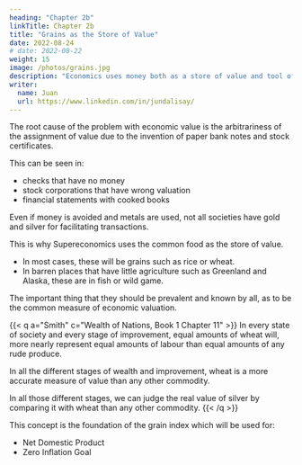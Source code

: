 ```yaml
---
heading: "Chapter 2b"
linkTitle: Chapter 2b
title: "Grains as the Store of Value"
date: 2022-08-24
# date: 2022-08-22
weight: 15
image: /photos/grains.jpg
description: "Economics uses money both as a store of value and tool of trade. Supereconomics uses three tools--money, points, and barter"
writer:
  name: Juan
  url: https://www.linkedin.com/in/jundalisay/
---
```




The root cause of the problem with economic value is the arbitrariness of the assignment of value due to the invention of paper bank notes and stock certificates.

This can be seen in:
- checks that have no money
- stock corporations that have wrong valuation 
- financial statements with cooked books

Even if money is avoided and metals are used, not all societies have gold and silver for facilitating transactions. 

<!-- It will not be a store of value that everyone can relate to.  -->

This is why Supereconomics uses the common food as the store of value. 
- In most cases, these will be grains such as rice or wheat.  
- In barren places that have little agriculture such as Greenland and Alaska, these are in fish or wild game.

The important thing that they should be prevalent and known by all, as to be the common measure of economic valuation.


{{< q a="Smith" c="Wealth of Nations, Book 1 Chapter 11" >}}
In every state of society and every stage of improvement, equal amounts of wheat will, more nearly represent equal amounts of labour than equal amounts of any rude produce.

In all the different stages of wealth and improvement, wheat is a more accurate measure of value than any other commodity.

In all those different stages, we can judge the real value of silver by comparing it with wheat than any other commodity.
{{< /q >}}


This concept is the foundation of the grain index which will be used for: 
- Net Domestic Product
- Zero Inflation Goal 


